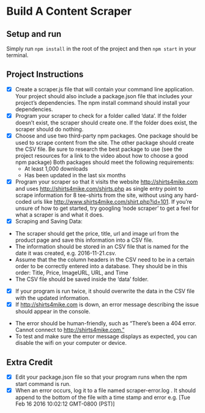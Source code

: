 Build A Content Scraper
========================

## Setup and run
Simply run `npm install` in the root of the project and then `npm start` in your terminal.

## Project Instructions
- [x] Create a scraper.js file that will contain your command line application. Your project should also include a package.json file that includes your project’s dependencies. The npm install command should install your dependencies.
- [x] Program your scraper to check for a folder called ‘data’. If the folder doesn’t exist, the scraper should create one. If the folder does exist, the scraper should do nothing.
- [x] Choose and use two third-party npm packages. One package should be used to scrape content from the site. The other package should create the CSV file. Be sure to research the best package to use (see the project resources for a link to the video about how to choose a good npm package) Both packages should meet the following requirements:
  - At least 1,000 downloads
  - Has been updated in the last six months
- [x] Program your scraper so that it visits the website http://shirts4mike.com and uses http://shirts4mike.com/shirts.php as single entry point to scrape information for 8 tee-shirts from the site, without using any hard-coded urls like http://www.shirts4mike.com/shirt.php?id=101. If you’re unsure of how to get started, try googling ‘node scraper’ to get a feel for what a scraper is and what it does.
- [x] Scraping and Saving Data:
 - The scraper should get the price, title, url and image url from the product page and save this information into a CSV file.
 - The information should be stored in an CSV file that is named for the date it was created, e.g. 2016-11-21.csv.
 - Assume that the the column headers in the CSV need to be in a certain order to be correctly entered into a database. They should be in this order: Title, Price, ImageURL, URL, and Time
 - The CSV file should be saved inside the ‘data’ folder.
- [x] If your program is run twice, it should overwrite the data in the CSV file with the updated information.
- [x] If http://shirts4mike.com is down, an error message describing the issue should appear in the console.
 - The error should be human-friendly, such as “There’s been a 404 error. Cannot connect to http://shirts4mike.com.”
 - To test and make sure the error message displays as expected, you can disable the wifi on your computer or device.

## Extra Credit
- [x] Edit your package.json file so that your program runs when the npm start command is run.
- [x] When an error occurs, log it to a file named scraper-error.log . It should append to the bottom of the file with a time stamp and error e.g. [Tue Feb 16 2016 10:02:12 GMT-0800 (PST)] <error message>
